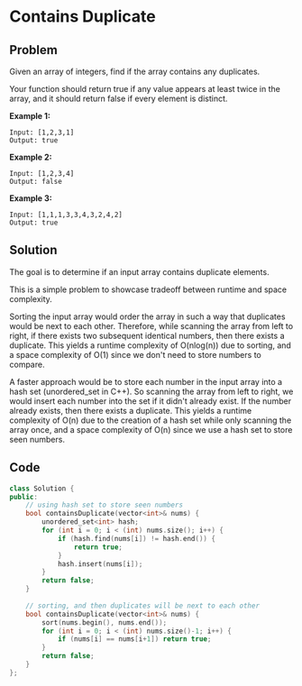 # Contains Duplicate

## Problem

Given an array of integers, find if the array contains any duplicates.

Your function should return true if any value appears at least twice in the array, and it should return false if every element is distinct.

**Example 1:**

	Input: [1,2,3,1]
	Output: true
**Example 2:**

	Input: [1,2,3,4]
	Output: false
**Example 3:**

	Input: [1,1,1,3,3,4,3,2,4,2]
	Output: true


## Solution

The goal is to determine if an input array contains duplicate elements. 

This is a simple problem to showcase tradeoff between runtime and space complexity.

Sorting the input array would order the array in such a way that duplicates would be next to each other. 
Therefore, while scanning the array from left to right, if there exists two subsequent identical numbers, then there exists a duplicate.
This yields a runtime complexity of O(nlog(n)) due to sorting, and a space complexity of O(1) since we don't need to store numbers to compare.

A faster approach would be to store each number in the input array into a hash set (unordered_set in C++).
So scanning the array from left to right, we would insert each number into the set if it didn't already exist. 
If the number already exists, then there exists a duplicate.
This yields a runtime complexity of O(n) due to the creation of a hash set while only scanning the array once, and a space complexity of O(n) since we use a hash set to store seen numbers.

## Code

```cpp
class Solution {
public:
    // using hash set to store seen numbers
    bool containsDuplicate(vector<int>& nums) {
        unordered_set<int> hash;
        for (int i = 0; i < (int) nums.size(); i++) {
            if (hash.find(nums[i]) != hash.end()) {
                return true;
            }
            hash.insert(nums[i]);            
        }
        return false;
    }
    
    // sorting, and then duplicates will be next to each other
    bool containsDuplicate(vector<int>& nums) {
        sort(nums.begin(), nums.end());
        for (int i = 0; i < (int) nums.size()-1; i++) {
            if (nums[i] == nums[i+1]) return true;
        }
        return false;
    }
};
```